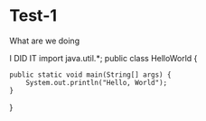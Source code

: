 # Test-1
What are we doing


I DID IT
import java.util.*;
public class HelloWorld {

    public static void main(String[] args) {
        System.out.println("Hello, World");
    }

}
